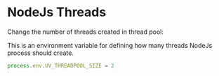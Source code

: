 # NodeJs Threads

Change the number of threads created in thread pool:

This is an environment variable for defining how many threads NodeJs process should create.

```js
process.env.UV_THREADPOOL_SIZE = 2
```
